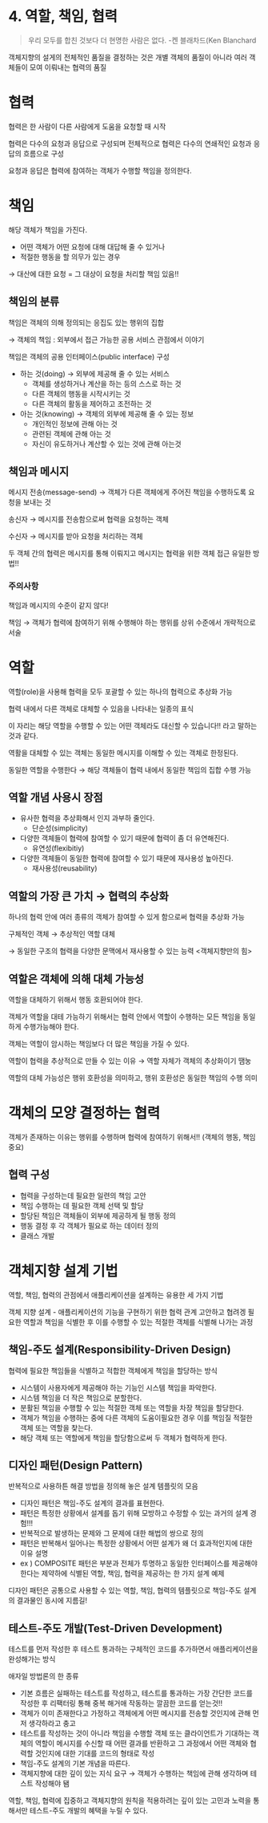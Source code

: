 # 4. 역할, 책임, 협력

> 우리 모두를 합친 것보다 더 현명한 사람은 없다. 
-켄 블래차드(Ken Blanchard

객체지향의 설게의 전체적인 품질을 결정하는 것은 개별 객체의 품질이 아니라 여러 객체들이 모여 이뤄내는 협력의 품질

# 협력

협력은 한 사람이 다른 사람에게 도움을 요청할 때 시작

협력은 다수의 요청과 응답으로 구성되며 전체적으로 협력은 다수의 연쇄적인 요청과 응답의 흐름으로 구성

요청과 응답은 협력에 참여하는 객체가 수행할 책임을 정의한다.

# 책임

해당 객체가 책임을 가진다.

- 어떤 객체가 어떤 요청에 대해 대답해 줄 수 있거나
- 적절한 행동을 할 의무가 있는 경우

→ 대산에 대한 요청 = 그 대상이 요청을 처리할 책임 있음!!

## 책임의 분류

책임은 객체의 의해 정의되는 응집도 있는 행위의 집합

→ 객체의 책임 : 외부에서 접근 가능한 공용 서비스 관점에서 이야기

책임은 객체의 공용 인터페이스(public interface) 구성

- 하는 것(doing) → 외부에 제공해 줄 수 있는 서비스
    - 객체를 생성하거나 계산을 하는 등의 스스로 하는 것
    - 다른 객체의 행동을 시작시키는 것
    - 다른 객체의 활동을 제어하고 조전하는 것
- 아는 것(knowing) → 객체의 외부에 제공해 줄 수 있는 정보
    - 개인적인 정보에 관해 아는 것
    - 관련된 객체에 관해 아는 것
    - 자신이 유도하거나 계산할 수 있는 것에 관해 아는것

## 책임과 메시지

메시지 전송(message-send) → 객체가 다른 객체에게 주어진 책임을 수행하도록 요청을 보내는 것

송신자 → 메시지를 전송함으로써 협력을 요청하는 객체

수신자 → 메시지를 받아 요청을 처리하는 객체

두 객체 간의 협력은 메시지를 통해 이뤄지고 메시지는 협력을 위한 객체 접근 유일한 방법!!

### 주의사항

책임과 메시지의 수준이 같지 않다!

책임 → 객체가 협력에 참여하기 위해 수행해야 하는 행위를 상위 수준에서 개략적으로 서술

# 역할

역할(role)을 사용해 협력을 모두 포괄할 수 있는 하나의 협력으로 추상화 가능

협력 내에서 다른 객체로 대체할 수 있음을 나타내는 일종의 표식

이 자리는 해당 역할을 수행할 수 있는 어떤 객체라도 대신할 수 있습니다!! 라고 말하는 것과 같다.

역활을 대체할 수 있는 객체는 동일한 메시지를 이해할 수 있는 객체로 한정된다.

동일한 역할을 수행한다 → 해당 객체들이 협력 내에서 동일한 책임의 집합 수행 가능

## 역할 개념 사용시 장점

- 유사한 협력을 추상화해서 인지 과부하 줄인다.
    - 단순성(simplicity)
- 다양한 객체들이 협력에 참여할 수 있기 때문에 협력이 좀 더 유연해진다.
    - 유연성(flexibitiy)
- 다양한 객체들이 동일한 협력에 참여할 수 있기 때문에 재사용성 높아진다.
    - 재사용성(reusability)

## 역할의 가장 큰 가치 → 협력의 추상화

하나의 협력 안에 여러 종류의 객체가 참여할 수 있게 함으로써 협력을 추상화 가능

구체적인 객체 → 추상적인 역할 대체

 → 동일한 구조의 협력을 다양한 문맥에서 재사용할 수 있는 능력 <객체지향만의 힘>

## 역할은 객체에 의해 대체 가능성

역할을 대체하기 위해서 행동 호환되어야 한다.

객체가 역할을 대테 가능하기 위해서는 협력 안에서 역할이 수행하는 모든 책임을 동일하게 수행가능해야 한다.

객체는 역할이 암시하는 책임보다 더 많은 책임을 가질 수 있다.

역할이 협력을 추상적으로 만들 수 있는 이유 → 역할 자체가 객체의 추상화이기 땜눙

역할의 대체 가능성은 행위 호환성을 의미하고, 행위 호환성은 동일한 책임의 수행 의미

# 객체의 모양 결정하는 협력

객체가 존재하는 이유는 행위를 수행하며 협력에 참여하기 위해서!! (객체의 행동, 책임 중요)

## 협력 구성

- 협력을 구성하는데 필요한 일련의 책임 고안
- 책임 수행하는 데 필요한 객체 선택 및 할당
- 할당된 책임은 객체들이 외부에 제공하게 될 행동 정의
- 행동 결정 후 각 객체가 필요로 하는 데이터 정의
- 클래스 개발

# 객체지향 설계 기법

역할, 책임, 협력의 관점에서 애플리케이션을 설계하는 유용한 세 가지 기법

객체 지향 설계 - 애플리케이션의 기능을 구현하기 위한 협력 관계 고안하고 협려겡 필요한 역할과 책임을 식별한 후 이를 수행할 수 있는 적절한 객체를 식별해 나가는 과정

## 책임-주도 설계(Responsibility-Driven Design)

협력에 필요한 책임들을 식별하고 적합한 객체에게 책임을 할당하는 방식

- 시스템이 사용자에게 제공해야 하는 기능인 시스템 책임을 파악한다.
- 시스템 책임을 더 작은 책임으로 분할한다.
- 분활된 책임을 수행할 수 있는 적절한 객체 또는 역할을 차장 책임을 할당한다.
- 객체가 책임을 수행하는 중에 다른 객체의 도움이필요한 경우 이를 책임질 적절한 객체 또는 역할을 찾는다.
- 해당 객체 또는 역할에게 책임을 할당함으로써 두 객체가 협력하게 한다.

## 디자인 패턴(Design Pattern)

반복적으로 사용하튼 해결 방법을 정의해 놓은 설계 템플릿의 모음

- 디자인 패턴은 책임-주도 설계의 결과를 표현한다.
- 패턴은 특정한 상황에서 설계를 돕기 위해 모방하고 수정할 수 있는 과거의 설계 경험!!!
- 반복적으로 발생하는 문제와 그 문제에 대한 해법의 쌍으로 정의
- 패턴은 반복해서 일어나는 특정한 상황에서 어떤 설계가 왜 더 효과적인지에 대한 이유 설명
- ex ) COMPOSITE 패턴은 부분과 전체가 투명하고 동일한 인터페이스를 제공해야 한다는 제약하에 식별된 역할, 책임, 협력을 제공하는 한 가지 설계 예제

디자인 패턴은 공통으로 사용할 수 있는 역할, 책임, 협력의 템플릿으로 책임-주도 설계의 결과물인 동시에 지름길!

## 테스트-주도 개발(Test-Driven Development)

테스트를 먼저 작성한 후 테스트 통과하는 구체적인 코드를 추가하면서 애플리케이션을 완성해가는 방식

애자일 방법론의 한 종류

- 기본 흐름은 실패하는 테스트를 작성하고, 테스트를 통과하는 가장 간단한 코드를 작성한 후 리팩터링 통해 중복 해거애 작동하는 깔끔한 코드를 얻는것!!
- 객체가 이미 존재한다고 가정하고 객체에게 어떤 메시지를 전송할 것인지에 관해 먼저 생각하라고 충고
- 테스트를 작성하는 것이 아니라 책임을 수행할 객체 또는 클라이언트가 기대하는 객체의 역할이 메시지를 수신할 때 어떤 결과를 반환하고 그 과정에서 어떤 객체와 협력할 것인지에 대한 기대를 코드의 형태로 작성
- 책임-주도 설계의 기본 개념을 따른다.
- 객체지향에 대한 깊이 있는 지식 요구 → 객체가 수행하는 책임에 관해 생각하며 테스트 작성해야 됌

역할, 책임, 협력에 집중하고 객체지향의 원칙을 적용하려는 깊이 있는 고민과 노력을 통해서만 테스트-주도 개발의 혜택을 누릴 수 있다.